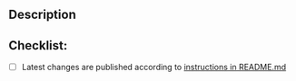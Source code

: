 ## Description
<!--- Describe your changes in detail -->

## Checklist:
<!-- Tick the checkboxes when done. -->
- [ ] Latest changes are published according to [instructions in README.md](https://github.com/owncloud/testing#publish-latest-version-as-github-release)
